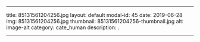 
---
title: 85131561204256.jpg
layout: default
modal-id: 45
date: 2019-06-28
img: 85131561204256.jpg
thumbnail: 85131561204256-thumbnail.jpg
alt: image-alt
category: cate_human
description: .

---
